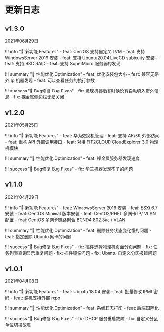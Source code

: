 # 更新日志

v1.3.0
------------------------
2021年06月29日

!!! info "🌱 新功能 Features"
    - feat: CentOS 支持自定义 LVM
    - feat: 支持 WindowsServer 2019 安装
    - feat: 支持 Ubuntu20.04 LiveCD subiquity 安装
    - feat: 支持 H3C RAID
    - feat: 支持 SuperMicro 服务器的发现

!!! summary "🚀 性能优化 Optimization"
    - feat: 优化安装包大小
    - feat: 兼容无带外 Ip 机器发现
    - feat: 可以查看任务的执行参数

!!! success "🐛 Bug修复 Bug Fixes"
    - fix: 发现机器后有时候没有自动填入带外信息
    - fix: 裸金属侧边栏无法关闭


v1.2.0
------------------------
2021年05月25日

!!! info "🌱 新功能 Features"
    - feat: 华为交换机管理
    - feat: 支持 AK/SK 外部访问
    - feat: 重构 API 外部调用接口
    - feat: 对接 FIT2CLOUD CloudExplorer 3.0 物理机模块

!!! summary "🚀 性能优化 Optimization"
    - feat: 裸金属服务器发现速度

!!! success "🐛 Bug修复 Bug Fixes"
    - fix: 华三机器发现不了的问题

v1.1.0
------------------------
2021年04月29日

!!! info "🌱 新功能 Features"
    - feat: WindowsServer 2016 安装
    - feat: ESXi 6.7 安装
    - feat: CentOS Minimal 版本安装
    - feat: CentOS/RHEL 多网卡 IP/ VLAN 配置
    - feat: CentOS 多网卡链路聚合 BOND4 802.3ad / VLAN

!!! summary "🚀 性能优化 Optimization"
    - feat: 删除任务状态变化慢的问题
    - feat: 指定删除 Ubuntu 网卡的问题

!!! success "🐛 Bug修复 Bug Fixes"
    - fix: 插件选择物理机页面分页问题
    - fix: 任务列表查询显示重复问题
    - fix: 插件镜像问题
    - fix: Ubuntu 自定义分区报错问题


v1.0.1
------------------------
2021年04月08日

!!! info "🌱 新功能 Features"
    - feat: Ubuntu 18.04 安装
    - feat: 批量修改 IPMI 密码
    - feat: 装机支持外部 repo

!!! summary "🚀 性能优化 Optimization"
    - feat: 系统日志打印
    - feat: 后端国际化

!!! success "🐛 Bug修复 Bug Fixes"
    - fix: DHCP 服务重启故障
    - fix: 自定义分区单位切换故障
